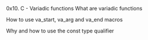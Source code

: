 0x10. C - Variadic functions
What are variadic functions

How to use va_start, va_arg and va_end macros

Why and how to use the const type qualifier
